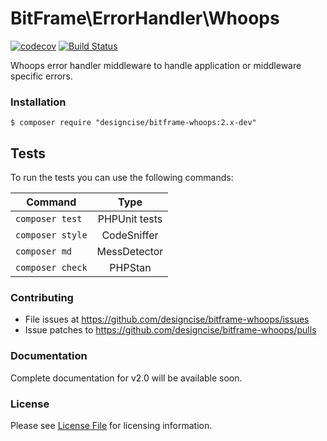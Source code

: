 # BitFrame\ErrorHandler\Whoops

[![codecov](https://codecov.io/gh/designcise/bitframe-whoops/branch/2.x/graph/badge.svg)](https://codecov.io/gh/designcise/bitframe-whoops)
[![Build Status](https://travis-ci.org/designcise/bitframe-whoops.svg?branch=2.x)](https://travis-ci.org/designcise/bitframe-whoops)

Whoops error handler middleware to handle application or middleware specific errors.

### Installation

```
$ composer require "designcise/bitframe-whoops:2.x-dev"
```

## Tests

To run the tests you can use the following commands:

| Command          | Type            |
| ---------------- |:---------------:|
| `composer test`  | PHPUnit tests   |
| `composer style` | CodeSniffer     |
| `composer md`    | MessDetector    |
| `composer check` | PHPStan         |

### Contributing

* File issues at https://github.com/designcise/bitframe-whoops/issues
* Issue patches to https://github.com/designcise/bitframe-whoops/pulls

### Documentation

Complete documentation for v2.0 will be available soon.

### License

Please see [License File](LICENSE.md) for licensing information.